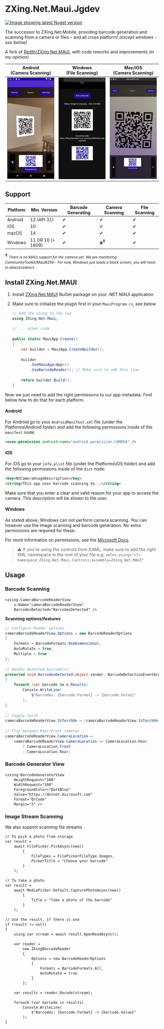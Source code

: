 ﻿# ZXing.Net.Maui.Jgdev
[![Image showing latest Nuget version](https://img.shields.io/nuget/v/ZXing.Net.Maui.Jgdev?style=for-the-badge)](https://www.nuget.org/packages/ZXing.Net.Maui.Jgdev/)

The successor to ZXing.Net.Mobile, providing barcode generation and scanning from a camera or files - and all cross platform! _(except windows - see below)_

A fork of [Redth/ZXing.Net.MAUI](https://github.com/Redth/ZXing.Net.MAUI), with code reworks and improvements _(in my opinion)_

Android<br/>(Camera Scanning) | Windows<br/>(File Scanning) | Mac/iOS<br/>(Camera Scanning)
:-:|:-:|:-:
![Image showing ZXing.Net.Maui camera scanner on android](./.github/Resources/Android-Camera-Scanner.png) | ![Image showing the ZXing.Net.Maui image scan result](./.github/Resources/Windows-Image-Scanner.png) | ![Image showing ZXing.Net.Maui camera scanner on apple](./.github/Resources/Apple-Camera-Scanner.png)

## Support

Platform | Min. Version | Barcode Generating | Camera Scanning | File Scanning
--- | --- | --- | --- | ---
Android | 12 (API 31) | ✔ | ✔ | ✔
iOS | 10 | ✔ | ✔ | ✔
macOS | 14 | ✔ | ✔ | ✔
Windows | 11 OR 10 (> 1809) | ✔ | ❌<sup>**Ŧ**</sup> | ✔

<sup>**Ŧ**</sup> <small>_There is no MAUI support for the camera yet. We are monitoring CommunityToolkit/Maui#259 - For now, Windows just loads a black screen, you will need to detect/redirect_</small>

## Install ZXing.Net.MAUI

1. Install [ZXing.Net.MAUI](https://www.nuget.org/packages/ZXing.Net.Maui) NuGet package on your .NET MAUI application

1. Make sure to initialize the plugin first in your `MauiProgram.cs`, see below

    ```csharp
    // Add the using to the top
    using ZXing.Net.Maui;
    
    // ... other code 
    
    public static MauiApp Create()
    {
    	var builder = MauiApp.CreateBuilder();
    
    	builder
    		.UseMauiApp<App>()
    		.UseBarcodeReader(); // Make sure to add this line
    
    	return builder.Build();
    }
    ```

Now we just need to add the right permissions to our app metadata. Find below how to do that for each platform.

#### Android

For Android go to your `AndroidManifest.xml` file (under the Platforms\Android folder) and add the following permissions inside of the `manifest` node:

```xml
<uses-permission android:name="android.permission.CAMERA" />
```

#### iOS

For iOS go to your `info.plist` file (under the Platforms\iOS folder) and add the following permissions inside of the `dict` node:

```xml
<key>NSCameraUsageDescription</key>
<string>This app uses barcode scanning to...</string>
```

Make sure that you enter a clear and valid reason for your app to access the camera. This description will be shown to the user.

#### Windows

As stated above, Windows can not perform camera scanning. You can however use the image scanning and barcode generation. No extra permissions are required for these.

For more information on permissions, see the [Microsoft Docs](https://docs.microsoft.com/dotnet/maui/platform-integration/appmodel/permissions).

>⚠ If you're using the controls from XAML, make sure to add the right XML namespace in the root of your file
>e.g: `xmlns:zxing="clr-namespace:ZXing.Net.Maui.Controls;assembly=ZXing.Net.MAUI"`

## Usage

### Barcode Scanning

```xaml
<zxing:CameraBarcodeReaderView 
    x:Name="cameraBarcodeReaderView"
    BarcodesDetected="BarcodesDetected" />
```

**Scanning options/features**
```csharp
// Configure Reader options
cameraBarcodeReaderView.Options = new BarcodeReaderOptions
{
    Formats = BarcodeFormats.OneDimensional,
    AutoRotate = true,
    Multiple = true
};
    
// Handle detected barcode(s)
protected void BarcodesDetected(object sender, BarcodeDetectionEventArgs e)
{
    foreach (var barcode in e.Results)
        Console.WriteLine(
            $"Barcodes: {barcode.Format} -> {barcode.Value}"
        );
}

// Toggle Torch
cameraBarcodeReaderView.IsTorchOn = !cameraBarcodeReaderView.IsTorchOn;

// Flip between Rear/Front cameras
cameraBarcodeReaderView.CameraLocation = 
    cameraBarcodeReaderView.CameraLocation == CameraLocation.Rear 
        ? CameraLocation.Front 
        : CameraLocation.Rear;
```

### Barcode Generator View
```xaml
<zxing:BarcodeGeneratorView
    HeightRequest="100"
    WidthRequest="100"
    ForegroundColor="DarkBlue"
    Value="https://dotnet.microsoft.com"
    Format="QrCode"
    Margin="3" />
```

### Image Stream Scanning

We also support scanning file streams 

```CSHARP
// To pick a photo from storage
var result =
    await FilePicker.PickAsync(new()
        {
            FileTypes = FilePickerFileType.Images,
            PickerTitle = "Choose your barcode"
        }
    );

// To take a photo
var result = 
    await MediaPicker.Default.CapturePhotoAsync(new()
        {
            Title = "Take a photo of the barcode"
        }
    );

// Use the result, if there is one
if (result != null)
{
    using var stream = await result.OpenReadAsync();

    var reader =
        new ZXingBarcodeReader
        {
            Options = new BarcodeReaderOptions
            {
                Formats = BarcodeFormats.All,
                AutoRotate = true
            }
        };

    var results = reader.Decode(stream);
    
    foreach (var barcode in results)
        Console.WriteLine(
            $"Barcodes: {barcode.Format} -> {barcode.Value}"
        );
}
```
